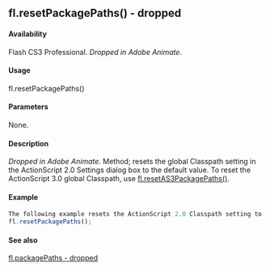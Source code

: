 ## fl.resetPackagePaths() - dropped

#### Availability

Flash CS3 Professional. *Dropped in Adobe Animate*.

#### Usage

fl.resetPackagePaths()

#### Parameters

None.

#### Description

*Dropped in Adobe Animate.*
Method; resets the global Classpath setting in the ActionScript 2.0 Settings dialog box to the default value. To reset the ActionScript 3.0 global Classpath, use [fl.resetAS3PackagePaths()](#_bookmark525).

#### Example

```javascript
The following example resets the ActionScript 2.0 Classpath setting to its default value.
fl.resetPackagePaths();

```
#### See also

[fl.packagePaths - dropped](#_bookmark512)
